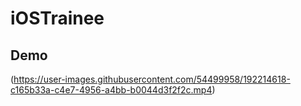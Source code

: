# iOSTrainee

## Demo

(https://user-images.githubusercontent.com/54499958/192214618-c165b33a-c4e7-4956-a4bb-b0044d3f2f2c.mp4)





